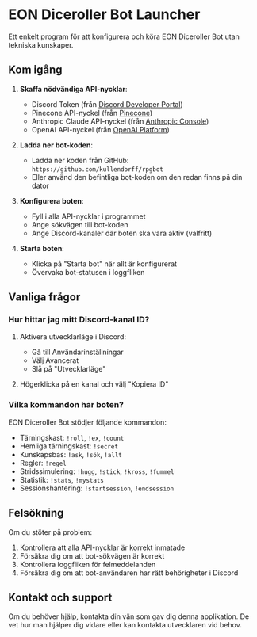 # EON Diceroller Bot Launcher

Ett enkelt program för att konfigurera och köra EON Diceroller Bot utan tekniska kunskaper.

## Kom igång

1. **Skaffa nödvändiga API-nycklar**:
   - Discord Token (från [Discord Developer Portal](https://discord.com/developers/applications))
   - Pinecone API-nyckel (från [Pinecone](https://app.pinecone.io/))
   - Anthropic Claude API-nyckel (från [Anthropic Console](https://console.anthropic.com/))
   - OpenAI API-nyckel (från [OpenAI Platform](https://platform.openai.com/))

2. **Ladda ner bot-koden**:
   - Ladda ner koden från GitHub: `https://github.com/kullendorff/rpgbot`
   - Eller använd den befintliga bot-koden om den redan finns på din dator

3. **Konfigurera boten**:
   - Fyll i alla API-nycklar i programmet
   - Ange sökvägen till bot-koden
   - Ange Discord-kanaler där boten ska vara aktiv (valfritt)

4. **Starta boten**:
   - Klicka på "Starta bot" när allt är konfigurerat
   - Övervaka bot-statusen i loggfliken

## Vanliga frågor

### Hur hittar jag mitt Discord-kanal ID?

1. Aktivera utvecklarläge i Discord:
   - Gå till Användarinställningar
   - Välj Avancerat
   - Slå på "Utvecklarläge"

2. Högerklicka på en kanal och välj "Kopiera ID"

### Vilka kommandon har boten?

EON Diceroller Bot stödjer följande kommandon:
- Tärningskast: `!roll`, `!ex`, `!count`
- Hemliga tärningskast: `!secret`
- Kunskapsbas: `!ask`, `!sök`, `!allt`
- Regler: `!regel`
- Stridssimulering: `!hugg`, `!stick`, `!kross`, `!fummel`
- Statistik: `!stats`, `!mystats`
- Sessionshantering: `!startsession`, `!endsession`

## Felsökning

Om du stöter på problem:
1. Kontrollera att alla API-nycklar är korrekt inmatade
2. Försäkra dig om att bot-sökvägen är korrekt
3. Kontrollera loggfliken för felmeddelanden
4. Försäkra dig om att bot-användaren har rätt behörigheter i Discord

## Kontakt och support

Om du behöver hjälp, kontakta din vän som gav dig denna applikation. De vet hur man hjälper dig vidare eller kan kontakta utvecklaren vid behov.